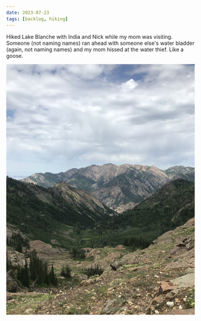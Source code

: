 ```yaml
---
date: 2023-07-23
tags: [backlog, hiking]
---
```


Hiked Lake Blanche with India and Nick while my mom was visiting. Someone (not naming names) ran ahead with someone else's water bladder (again, not naming names) and my mom hissed at the water thief. Like a goose.


![pic1](/images/2023/lakeblanche.JPG)
 
